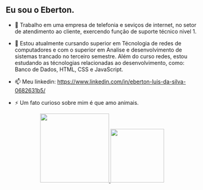 ## Eu sou o Eberton.


- 🔭 Trabalho em uma empresa de telefonia e seviços de internet, no setor de atendimento ao cliente, exercendo função de suporte técnico nivel 1.

- 🌱 Estou atualmente cursando superior em Técnologia de redes de computadores e com o superior em Analise e desenvolvimento de sistemas trancado no terceiro semestre.
     Além do curso redes, estou estudando as técnologias relacionadas ao desenvolvimento, como: Banco de    Dados, HTML, CSS e JavaScript.

- 📫 Meu linkedin: https://www.linkedin.com/in/eberton-luis-da-silva-0682631b5/
- ⚡ Um fato curioso sobre mim é que amo animais.


<div align="center">
  <a href="https://github.com/EbertonLS">
  <img height="180em" src="https://github-readme-stats.vercel.app/api?username=EbertonLS&show_icons=true&theme=dark&include_all_commits=true&count_private=true"/>
  <img height="140em" src="https://github-readme-stats.vercel.app/api/top-langs/?username=EbertonLS&layout=compact&langs_count=7&theme=dark"/>
</div>
